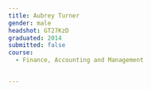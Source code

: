 ```yaml
---
title: Aubrey Turner
gender: male
headshot: GT27KzD
graduated: 2014
submitted: false
course:
  - Finance, Accounting and Management


---
```


